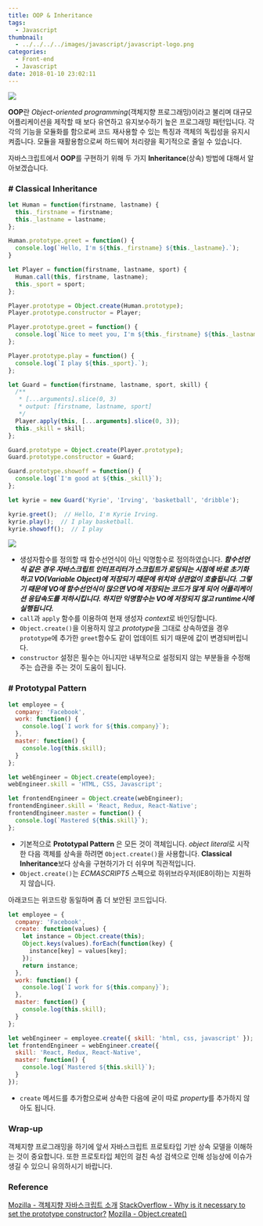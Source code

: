 ```yaml
---
title: OOP & Inheritance
tags:
  - Javascript
thumbnail:
  - ../../../../images/javascript/javascript-logo.png
categories:
  - Front-end
  - Javascript
date: 2018-01-10 23:02:11
---
```



![](../../../../images/javascript/javascript-logo.png)

**OOP**란 *Object-oriented programming*(객체지향 프로그래밍)이라고 불리며 대규모 어플리케이션을 제작할 때 보다 유연하고 유지보수하기 높은 프로그래밍 패턴입니다. 각각의 기능을 모듈화를 함으로써 코드 재사용할 수 있는 특징과 객체의 독립성을 유지시켜줍니다. 모듈을 재활용함으로써 하드웨어 처리량을 획기적으로 줄일 수 있습니다. 

자바스크립트에서 **OOP**를 구현하기 위해 두 가지 **Inheritance**(상속) 방법에 대해서 알아보겠습니다.

### # Classical Inheritance

``` javascript
let Human = function(firstname, lastname) {
  this._firstname = firstname;
  this._lastname = lastname;
};

Human.prototype.greet = function() {
  console.log(`Hello, I'm ${this._firstname} ${this._lastname}.`);
}

let Player = function(firstname, lastname, sport) {
  Human.call(this, firstname, lastname);
  this._sport = sport;
};

Player.prototype = Object.create(Human.prototype);
Player.prototype.constructor = Player;

Player.prototype.greet = function() {
  console.log(`Nice to meet you, I'm ${this._firstname} ${this._lastname}.`);
};

Player.prototype.play = function() {
  console.log(`I play ${this._sport}.`);
};

let Guard = function(firstname, lastname, sport, skill) {
  /**
   * [...arguments].slice(0, 3)
   * output: [firstname, lastname, sport]
   */
  Player.apply(this, [...arguments].slice(0, 3));
  this._skill = skill;
};

Guard.prototype = Object.create(Player.prototype);
Guard.prototype.constructor = Guard;

Guard.prototype.showoff = function() {
  console.log(`I'm good at ${this._skill}`);
};

let kyrie = new Guard('Kyrie', 'Irving', 'basketball', 'dribble');

kyrie.greet();  // Hello, I'm Kyrie Irving.
kyrie.play();  // I play basketball.
kyrie.showoff();  // I play
```

![](../../../../images/javascript/oop-inheritance-01.png)

* 생성자함수를 정의할 때 함수선언식이 아닌 익명함수로 정의하였습니다.
***함수선언식 같은 경우 자바스크립트 인터프리터가 스크립트가 로딩되는 시점에 바로 초기화하고 VO(Variable Object)에 저장되기 때문에 위치와 상관없이 호출됩니다. 그렇기 때문에 VO에 함수선언식이 많으면 VO에 저장되는 코드가 많게 되어 어플리케이션 응답속도를 저하시킵니다. 하지만 익명함수는 VO에 저장되지 않고  runtime시에 실행됩니다.***
* <code>call</code>과 <code>apply</code> 함수를 이용하여 현재 생성자 *context*로 바인딩합니다.
* <code>Object.create()</code>을 이용하지 않고 *prototype*을 그대로 상속하였을 경우 <code>prototype</code>에 추가한 <code>greet</code>함수도 같이 업데이트 되기 때문에 값이 변경되버립니다.
* <code>constructor</code> 설정은 필수는 아니지만 내부적으로 설정되지 않는 부분들을 수정해주는 습관을 주는 것이 도움이 됩니다.

### # Prototypal Pattern

``` javascript
let employee = {
  company: 'Facebook',
  work: function() {
    console.log(`I work for ${this.company}`);
  },
  master: function() {
    console.log(this.skill);
  }
};

let webEngineer = Object.create(employee);
webEngineer.skill = 'HTML, CSS, Javascript';

let frontendEngineer = Object.create(webEngineer);
frontendEngineer.skill = 'React, Redux, React-Native';
frontendEngineer.master = function() {
  console.log(`Mastered ${this.skill}`);
};
```

* 기본적으로 **Prototypal Pattern** 은 모든 것이 객체입니다. *object literal*로 시작한 다음 객체를 상속을 하려면 <code>Object.create()</code>을 사용합니다. **Classical Inheritance**보다 상속을 구현하기가 더 쉬우며 직관적입니다.
* <code>Object.create()</code>는 *ECMASCRIPT5* 스펙으로 하위브라우저(IE8이하)는 지원하지 않습니다.

아래코드는 위코드랑 동일하며 좀 더 보안된 코드입니다.

``` javascript 
let employee = {
  company: 'Facebook',
  create: function(values) {
    let instance = Object.create(this);
    Object.keys(values).forEach(function(key) {
      instance[key] = values[key];
    });
    return instance;
  },
  work: function() {
    console.log(`I work for ${this.company}`);
  },
  master: function() {
    console.log(this.skill);
  }
};

let webEngineer = employee.create({ skill: 'html, css, javascript' });
let frontendEngineer = webEngineer.create({ 
  skill: 'React, Redux, React-Native', 
  master: function() {
    console.log(`Mastered ${this.skill}`);
  }
});
```

* <code>create</code> 메서드를 추가함으로써 상속한 다음에 굳이 따로 *property*를 추가하지 않아도 됩니다.

### Wrap-up

객체지향 프로그래밍을 하기에 앞서 자바스크립트 프로토타입 기반 상속 모델을 이해하는 것이 중요합니다. 또한 프로토타입 체인의 걸친 속성 검색으로 인해 성능상에 이슈가 생길 수 있으니 유의하시기 바랍니다.


### Reference

[Mozilla - 객체지향 자바스크립트 소개](https://developer.mozilla.org/ko/docs/Web/JavaScript/Introduction_to_Object-Oriented_JavaScript)
[StackOverflow - Why is it necessary to set the prototype constructor?](https://stackoverflow.com/questions/8453887/why-is-it-necessary-to-set-the-prototype-constructor)
[Mozilla - Object.create()](https://developer.mozilla.org/ko/docs/Web/JavaScript/Reference/Global_Objects/Object/create)
